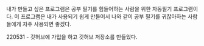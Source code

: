 내가 만들고 싶은 프로그램은 공부 필기를 힘들어하는 사람을 위한 자동필기 프로그램이다. 이 프로그램은 내가 사용되기 쉽게 만들어서 나와 같이 공부 필기를 귀찮아하는 사람들에게 자주 사용되면 좋겠다.

220531 - 깃허브에 가입을 하고 깃허브 저장소를 만들었다.
